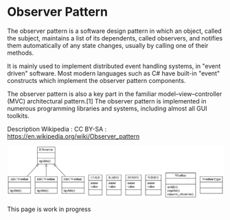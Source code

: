 # Observer Pattern

The observer pattern is a software design pattern in which an object, called the subject, maintains a list of its dependents, called observers, and notifies them automatically of any state changes, usually by calling one of their methods. 

It is mainly used to implement distributed event handling systems, in "event driven" software. Most modern languages such as C# have built-in "event" constructs which implement the observer pattern components. 

The observer pattern is also a key part in the familiar model–view–controller (MVC) architectural pattern.[1] The observer pattern is implemented in numerous programming libraries and systems, including almost all GUI toolkits. 

Description Wikipedia : CC BY-SA : https://en.wikipedia.org/wiki/Observer_pattern 

![Observer Pattern](observer.png)

This page is work in progress